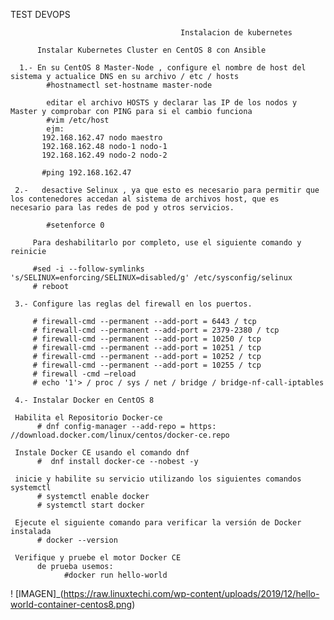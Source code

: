 TEST DEVOPS

                                          Instalacion de kubernetes
                                          
          Instalar Kubernetes Cluster en CentOS 8 con Ansible
      
      1.- En su CentOS 8 Master-Node , configure el nombre de host del sistema y actualice DNS en su archivo / etc / hosts 
            #hostnamectl set-hostname master-node
            
            editar el archivo HOSTS y declarar las IP de los nodos y Master y comprobar con PING para si el cambio funciona
            #vim /etc/host
            ejm:
           192.168.162.47 nodo maestro
           192.168.162.48 nodo-1 nodo-1
           192.168.162.49 nodo-2 nodo-2
           
           #ping 192.168.162.47
           
     2.-   desactive Selinux , ya que esto es necesario para permitir que los contenedores accedan al sistema de archivos host, que es              necesario para las redes de pod y otros servicios.
     
            #setenforce 0
           
         Para deshabilitarlo por completo, use el siguiente comando y reinicie
         
         #sed -i --follow-symlinks 's/SELINUX=enforcing/SELINUX=disabled/g' /etc/sysconfig/selinux
         # reboot
         
     3.- Configure las reglas del firewall en los puertos.
     
         # firewall-cmd --permanent --add-port = 6443 / tcp 
         # firewall-cmd --permanent --add-port = 2379-2380 / tcp 
         # firewall-cmd --permanent --add-port = 10250 / tcp 
         # firewall-cmd --permanent --add-port = 10251 / tcp 
         # firewall-cmd --permanent --add-port = 10252 / tcp 
         # firewall-cmd --permanent --add-port = 10255 / tcp 
         # firewall -cmd –reload 
         # echo '1'> / proc / sys / net / bridge / bridge-nf-call-iptables
     
     4.- Instalar Docker en CentOS 8
     
     Habilita el Repositorio Docker-ce
          # dnf config-manager --add-repo = https: //download.docker.com/linux/centos/docker-ce.repo
          
     Instale Docker CE usando el comando dnf
          #  dnf install docker-ce --nobest -y
          
     inicie y habilite su servicio utilizando los siguientes comandos systemctl
          # systemctl enable docker
          # systemctl start docker
          
     Ejecute el siguiente comando para verificar la versión de Docker instalada
          # docker --version 
          
     Verifique y pruebe el motor Docker CE
          de prueba usemos: 
                #docker run hello-world
  
   ! [IMAGEN]_(https://raw.linuxtechi.com/wp-content/uploads/2019/12/hello-world-container-centos8.png)    
       
         
  
     
            
           
           
            
            
      
